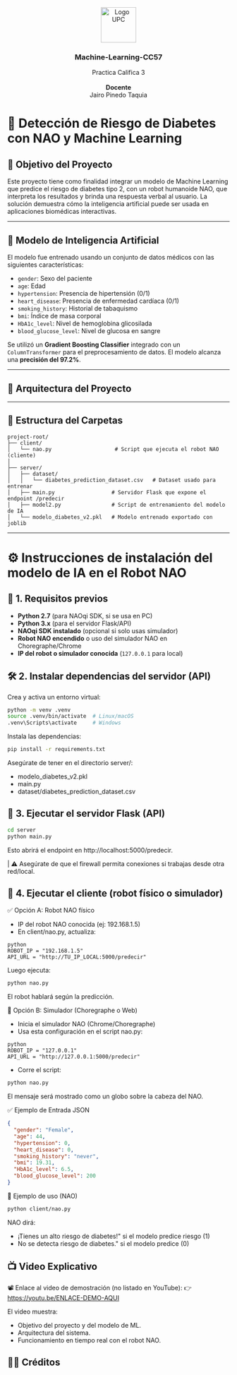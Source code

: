 <div align="center">
  <a href="https://github.com/EduardoPuglisevich/Aplicaciones-de-Data-Science.git">
    <img src="https://upload.wikimedia.org/wikipedia/commons/f/fc/UPC_logo_transparente.png" alt="Logo UPC" width="80" height="80">
  </a>

  <h3 align="center"> Machine-Learning-CC57</h3>

  <p align="center">
    Practica Califica 3
    <br/>
    <br/>
    <strong>Docente</strong>
    <br/>
    Jairo Pinedo Taquia
  </p>
</div>

# 🤖 Detección de Riesgo de Diabetes con NAO y Machine Learning

## 🎯 Objetivo del Proyecto

Este proyecto tiene como finalidad integrar un modelo de Machine Learning que predice el riesgo de diabetes tipo 2, con un robot humanoide NAO, que interpreta los resultados y brinda una respuesta verbal al usuario. La solución demuestra cómo la inteligencia artificial puede ser usada en aplicaciones biomédicas interactivas.

---

## 🧠 Modelo de Inteligencia Artificial

El modelo fue entrenado usando un conjunto de datos médicos con las siguientes características:

- `gender`: Sexo del paciente
- `age`: Edad
- `hypertension`: Presencia de hipertensión (0/1)
- `heart_disease`: Presencia de enfermedad cardíaca (0/1)
- `smoking_history`: Historial de tabaquismo
- `bmi`: Índice de masa corporal
- `HbA1c_level`: Nivel de hemoglobina glicosilada
- `blood_glucose_level`: Nivel de glucosa en sangre

Se utilizó un **Gradient Boosting Classifier** integrado con un `ColumnTransformer` para el preprocesamiento de datos. El modelo alcanza una **precisión del 97.2%**.

---

## 📁 Arquitectura del Proyecto

---

## 📁 Estructura del Carpetas

```plaintext
project-root/
├── client/
│   └── nao.py                    # Script que ejecuta el robot NAO (cliente)
│
├── server/
│   ├── dataset/
│   │   └── diabetes_prediction_dataset.csv   # Dataset usado para entrenar
│   ├── main.py                  # Servidor Flask que expone el endpoint /predecir
│   ├── model2.py                # Script de entrenamiento del modelo de IA
│   └── modelo_diabetes_v2.pkl   # Modelo entrenado exportado con joblib

```
---
# ⚙️ Instrucciones de instalación del modelo de IA en el Robot NAO

## 🧪 1. Requisitos previos
- **Python 2.7** (para NAOqi SDK, si se usa en PC)
- **Python 3.x** (para el servidor Flask/API)
- **NAOqi SDK instalado** (opcional si solo usas simulador)
- **Robot NAO encendido** o uso del simulador NAO en Choregraphe/Chrome
- **IP del robot o simulador conocida** (`127.0.0.1` para local)

## 🛠️ 2. Instalar dependencias del servidor (API)
Crea y activa un entorno virtual:

```bash
python -m venv .venv
source .venv/bin/activate  # Linux/macOS
.venv\Scripts\activate     # Windows
```

Instala las dependencias:

```bash
pip install -r requirements.txt
```

Asegúrate de tener en el directorio server/:

* modelo_diabetes_v2.pkl
* main.py
* dataset/diabetes_prediction_dataset.csv

## 🚀 3. Ejecutar el servidor Flask (API)

```bash
cd server
python main.py
```

Esto abrirá el endpoint en http://localhost:5000/predecir.

| ⚠️ Asegúrate de que el firewall permita conexiones si trabajas desde otra red/local.

## 🤖 4. Ejecutar el cliente (robot físico o simulador)

✅ Opción A: Robot NAO físico

* IP del robot NAO conocida (ej: 192.168.1.5)
* En client/nao.py, actualiza:

```
python
ROBOT_IP = "192.168.1.5"
API_URL = "http://TU_IP_LOCAL:5000/predecir"
```

Luego ejecuta:

```bash
python nao.py
```

El robot hablará según la predicción.

🧪 Opción B: Simulador (Choregraphe o Web)

* Inicia el simulador NAO (Chrome/Choregraphe)
* Usa esta configuración en el script nao.py:

```
python
ROBOT_IP = "127.0.0.1"
API_URL = "http://127.0.0.1:5000/predecir"
```

* Corre el script:

```bash
python nao.py
```

El mensaje será mostrado como un globo sobre la cabeza del NAO.

✅ Ejemplo de Entrada JSON

```json
{
  "gender": "Female",
  "age": 44,
  "hypertension": 0,
  "heart_disease": 0,
  "smoking_history": "never",
  "bmi": 19.31,
  "HbA1c_level": 6.5,
  "blood_glucose_level": 200
}
```

🧪 Ejemplo de uso (NAO)

```bash
python client/nao.py
```
NAO dirá:
* ¡Tienes un alto riesgo de diabetes!" si el modelo predice riesgo (1)
* No se detecta riesgo de diabetes." si el modelo predice (0)

## 📺 Video Explicativo
📽️ Enlace al video de demostración (no listado en YouTube):
👉 https://youtu.be/ENLACE-DEMO-AQUI

El video muestra:

* Objetivo del proyecto y del modelo de ML.
* Arquitectura del sistema.
* Funcionamiento en tiempo real con el robot NAO.

## 👨‍💻 Créditos

